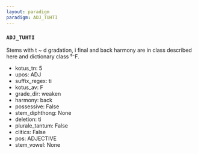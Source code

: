 ```yaml
---
layout: paradigm
paradigm: ADJ_TUHTI
---
```

### ` ADJ_TUHTI `

Stems with t ~ d gradation, i final and back harmony are in class described here and dictionary class ⁵⁻F.
* kotus_tn: 5
* upos: ADJ
* suffix_regex: ti
* kotus_av: F
* grade_dir: weaken
* harmony: back
* possessive: False
* stem_diphthong: None
* deletion: ti
* plurale_tantum: False
* clitics: False
* pos: ADJECTIVE
* stem_vowel: None
